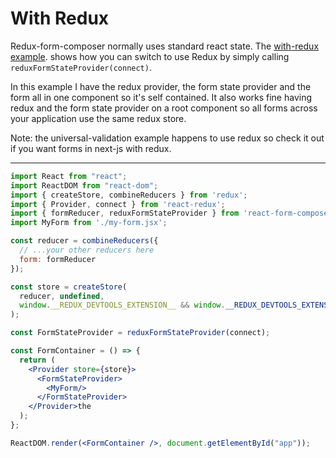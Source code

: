 # With Redux
Redux-form-composer normally uses standard react state. The [with-redux example](https://github.com/chrisfield/react-form-composer/tree/master/examples/with-redux). shows how you can switch to use Redux by simply calling `reduxFormStateProvider(connect)`.

In this example I have the redux provider, the form state provider and the form all in one component so it's self contained. It also works fine having redux and the form state provider on a root component so all forms across your application use the same redux store.

Note: the universal-validation example happens to use redux so check it out if you want forms in next-js with redux.

---
``` jsx
import React from "react";
import ReactDOM from "react-dom";
import { createStore, combineReducers } from 'redux';
import { Provider, connect } from 'react-redux';
import { formReducer, reduxFormStateProvider } from 'react-form-composer';
import MyForm from './my-form.jsx';

const reducer = combineReducers({
  // ...your other reducers here
  form: formReducer
});

const store = createStore(
  reducer, undefined,
  window.__REDUX_DEVTOOLS_EXTENSION__ && window.__REDUX_DEVTOOLS_EXTENSION__()
);

const FormStateProvider = reduxFormStateProvider(connect);

const FormContainer = () => {
  return (
    <Provider store={store}>
      <FormStateProvider>
        <MyForm/>
      </FormStateProvider>
    </Provider>the 
  );
};

ReactDOM.render(<FormContainer />, document.getElementById("app"));
```